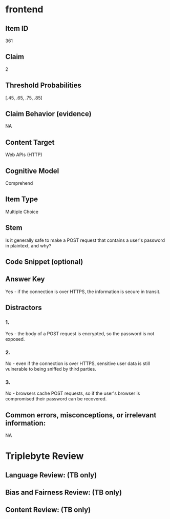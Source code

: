 # frontend

## Item ID
361

## Claim
2

## Threshold Probabilities
[.45, .65, .75, .85]

## Claim Behavior (evidence)
NA

## Content Target
Web APIs (HTTP)

## Cognitive Model
Comprehend

## Item Type
Multiple Choice

## Stem
Is it generally safe to make a POST request that contains a user's password in plaintext, and why?

## Code Snippet (optional)


## Answer Key
Yes - if the connection is over HTTPS, the information is secure in transit.

## Distractors

### 1.
Yes - the body of a POST request is encrypted, so the password is not exposed.

### 2.
No - even if the connection is over HTTPS, sensitive user data is still vulnerable to being sniffed by third parties.

### 3.
No - browsers cache POST requests, so if the user's browser is compromised their password can be recovered.

## Common errors, misconceptions, or irrelevant information:
NA

# Triplebyte Review


## Language Review: (TB only)


## Bias and Fairness Review: (TB only)


## Content Review: (TB only)

